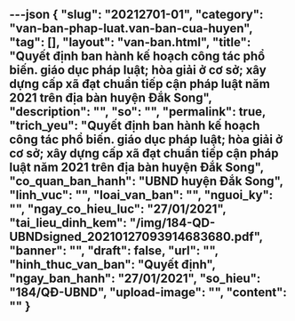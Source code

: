 ---json
{
    "slug": "20212701-01",
    "category": "van-ban-phap-luat.van-ban-cua-huyen",
    "tag": [],
    "layout": "van-ban.html",
    "title": "Quyết định ban hành kế hoạch công tác phổ biến. giáo dục pháp luật; hòa giải ở cơ sở; xây dựng cấp xã đạt chuẩn tiếp cận pháp luật năm 2021 trên địa bàn huyện Đắk Song",
    "description": "",
    "so": "",
    "permalink": true,
    "trich_yeu": "Quyết định ban hành kế hoạch công tác phổ biến. giáo dục pháp luật; hòa giải ở cơ sở; xây dựng cấp xã đạt chuẩn tiếp cận pháp luật năm 2021 trên địa bàn huyện Đắk Song",
    "co_quan_ban_hanh": "UBND huyện Đắk Song",
    "linh_vuc": "",
    "loai_van_ban": "",
    "nguoi_ky": "",
    "ngay_co_hieu_luc": "27/01/2021",
    "tai_lieu_dinh_kem": "/img/184-QD-UBNDsigned_20210127093914683680.pdf",
    "banner": "",
    "draft": false,
    "url": "",
    "hinh_thuc_van_ban": "Quyết định",
    "ngay_ban_hanh": "27/01/2021",
    "so_hieu": "184/QĐ-UBND",
    "upload-image": "",
    "__content__": ""
}
---
